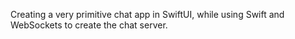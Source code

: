 Creating a very primitive chat app in SwiftUI, while using Swift and WebSockets to create the chat server. 
